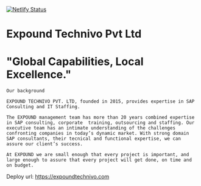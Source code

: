 [![Netlify Status](https://api.netlify.com/api/v1/badges/821c7660-79e3-4963-81aa-7662cfce6dc3/deploy-status)](https://app.netlify.com/sites/expound/deploys)

# Expound Technivo Pvt Ltd
# "Global Capabilities, Local Excellence."

    Our background 

    EXPOUND TECHNIVO PVT. LTD, founded in 2015, provides expertise in SAP Consulting and IT Staffing.

    The EXPOUND management team has more than 20 years combined expertise in SAP consulting, corporate  training, outsourcing and staffing. Our executive team has an intimate understanding of the challenges confronting companies in today’s dynamic market. With strong domain SAP consultants, their tecnical and functional expertise, we can assure our client’s success.

    At EXPOUND we are small enough that every project is important, and large enough to assure that every project will get done, on time and on budget.
    
Deploy url: https://expoundtechnivo.com


